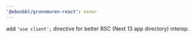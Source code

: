 ```yaml
---
'@obosbbl/grunnmuren-react': minor
---
```


add `'use client';` directive for better RSC (Next 13 app directory) interop.
